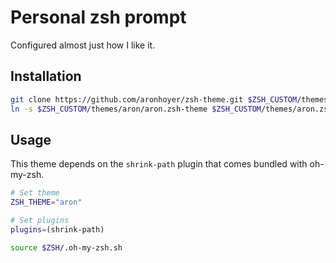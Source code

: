 # Personal zsh prompt

Configured almost just how I like it.

## Installation

```sh
git clone https://github.com/aronhoyer/zsh-theme.git $ZSH_CUSTOM/themes/aron
ln -s $ZSH_CUSTOM/themes/aron/aron.zsh-theme $ZSH_CUSTOM/themes/aron.zsh-theme
```

## Usage

This theme depends on the `shrink-path` plugin that comes bundled with oh-my-zsh.

```sh
# Set theme
ZSH_THEME="aron"

# Set plugins
plugins=(shrink-path)

source $ZSH/.oh-my-zsh.sh
```
